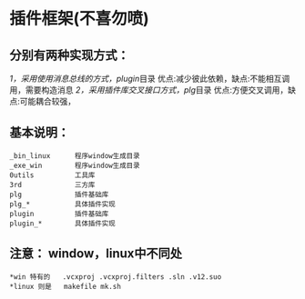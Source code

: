 

# 插件框架(不喜勿喷)

## 分别有两种实现方式：
   *1，采用使用消息总线的方式，plugin*目录  优点:减少彼此依赖，缺点:不能相互调用，需要构造消息
   *2，采用插件库交叉接口方式，plg*目录     优点:方便交叉调用，缺点:可能耦合较强，

## 基本说明：
    _bin_linux      程序window生成目录
    _exe_win        程序window生成目录
    0utils          工具库
    3rd             三方库
    plg             插件基础库
    plg_*           具体插件实现
    plugin          插件基础库
    plugin_*        具体插件实现

## 注意：  window，linux中不同处
    *win 特有的   .vcxproj .vcxproj.filters .sln .v12.suo            
    *linux 则是   makefile mk.sh                                              
